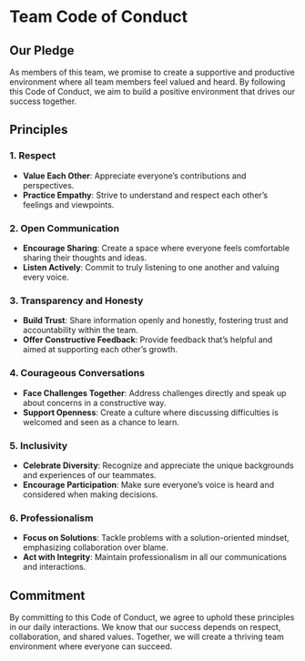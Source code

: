 # Team Code of Conduct

## Our Pledge
As members of this team, we promise to create a supportive and productive environment where all team members feel valued and heard. By following this Code of Conduct, we aim to build a positive environment that drives our success together.

## Principles
 
### 1. Respect
- **Value Each Other**: Appreciate everyone’s contributions and perspectives.
- **Practice Empathy**: Strive to understand and respect each other’s feelings and viewpoints.

### 2. Open Communication
- **Encourage Sharing**: Create a space where everyone feels comfortable sharing their thoughts and ideas.
- **Listen Actively**: Commit to truly listening to one another and valuing every voice.

### 3. Transparency and Honesty
- **Build Trust**: Share information openly and honestly, fostering trust and accountability within the team.
- **Offer Constructive Feedback**: Provide feedback that’s helpful and aimed at supporting each other’s growth.

### 4. Courageous Conversations
- **Face Challenges Together**: Address challenges directly and speak up about concerns in a constructive way.
- **Support Openness**: Create a culture where discussing difficulties is welcomed and seen as a chance to learn.

### 5. Inclusivity
- **Celebrate Diversity**: Recognize and appreciate the unique backgrounds and experiences of our teammates.
- **Encourage Participation**: Make sure everyone’s voice is heard and considered when making decisions.

### 6. Professionalism
- **Focus on Solutions**: Tackle problems with a solution-oriented mindset, emphasizing collaboration over blame.
- **Act with Integrity**: Maintain professionalism in all our communications and interactions.

## Commitment
By committing to this Code of Conduct, we agree to uphold these principles in our daily interactions. We know that our 
success depends on respect, collaboration, and shared values. Together, we will create a thriving team environment where everyone can succeed.

